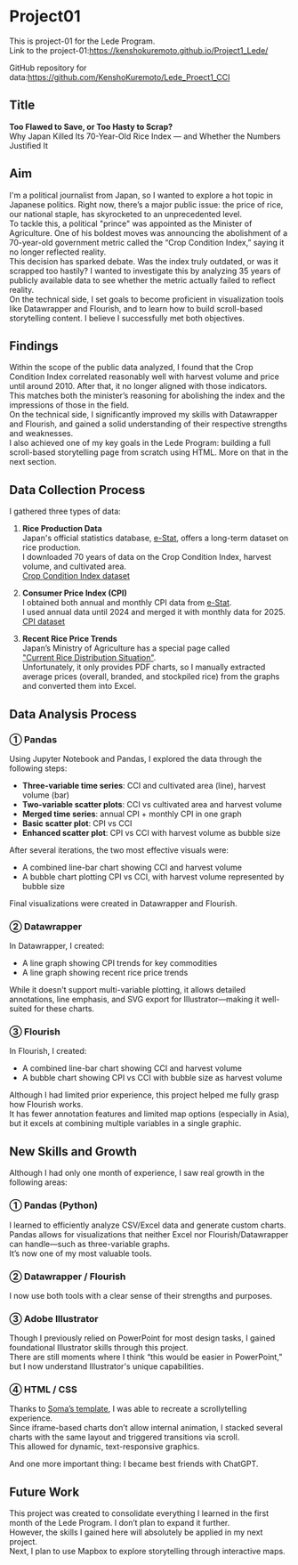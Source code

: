 # Project01
This is project-01 for the Lede Program.  
Link to the project-01:https://kenshokuremoto.github.io/Project1_Lede/

GitHub repository for data:https://github.com/KenshoKuremoto/Lede_Proect1_CCI

## Title
**Too Flawed to Save, or Too Hasty to Scrap?**  
Why Japan Killed Its 70-Year-Old Rice Index — and Whether the Numbers Justified It

## Aim
I'm a political journalist from Japan, so I wanted to explore a hot topic in Japanese politics. Right now, there’s a major public issue: the price of rice, our national staple, has skyrocketed to an unprecedented level.  
To tackle this, a political "prince" was appointed as the Minister of Agriculture. One of his boldest moves was announcing the abolishment of a 70-year-old government metric called the “Crop Condition Index,” saying it no longer reflected reality.  
This decision has sparked debate. Was the index truly outdated, or was it scrapped too hastily? I wanted to investigate this by analyzing 35 years of publicly available data to see whether the metric actually failed to reflect reality.  
On the technical side, I set goals to become proficient in visualization tools like Datawrapper and Flourish, and to learn how to build scroll-based storytelling content. I believe I successfully met both objectives.

## Findings
Within the scope of the public data analyzed, I found that the Crop Condition Index correlated reasonably well with harvest volume and price until around 2010. After that, it no longer aligned with those indicators.  
This matches both the minister’s reasoning for abolishing the index and the impressions of those in the field.  
On the technical side, I significantly improved my skills with Datawrapper and Flourish, and gained a solid understanding of their respective strengths and weaknesses.  
I also achieved one of my key goals in the Lede Program: building a full scroll-based storytelling page from scratch using HTML. More on that in the next section.

## Data Collection Process
I gathered three types of data:

1. **Rice Production Data**  
   Japan's official statistics database, [e-Stat](https://www.e-stat.go.jp/en), offers a long-term dataset on rice production.  
   I downloaded 70 years of data on the Crop Condition Index, harvest volume, and cultivated area.  
   [Crop Condition Index dataset](https://www.e-stat.go.jp/stat-search/files?page=1&layout=datalist&toukei=00500215&tstat=000001013427&cycle=7&year=20240&month=0&tclass1=000001032288&tclass2=000001032753&tclass3=000001226221&tclass4val=0)

2. **Consumer Price Index (CPI)**  
   I obtained both annual and monthly CPI data from [e-Stat](https://www.e-stat.go.jp/en).  
   I used annual data until 2024 and merged it with monthly data for 2025.  
   [CPI dataset](https://www.e-stat.go.jp/stat-search/files?page=1&layout=datalist&toukei=00200573&tstat=000001150147&cycle=1&year=20250&month=12040605&tclass1=000001150149&result_back=1&tclass2val=0)

3. **Recent Rice Price Trends**  
   Japan’s Ministry of Agriculture has a special page called  
   ["Current Rice Distribution Situation"](https://www.maff.go.jp/j/syouan/keikaku/soukatu/r6_kome_ryutu.html#hanbai).  
   Unfortunately, it only provides PDF charts, so I manually extracted average prices (overall, branded, and stockpiled rice) from the graphs and converted them into Excel.

## Data Analysis Process

### ① Pandas
Using Jupyter Notebook and Pandas, I explored the data through the following steps:

- **Three-variable time series**: CCI and cultivated area (line), harvest volume (bar)  
- **Two-variable scatter plots**: CCI vs cultivated area and harvest volume  
- **Merged time series**: annual CPI + monthly CPI in one graph  
- **Basic scatter plot**: CPI vs CCI  
- **Enhanced scatter plot**: CPI vs CCI with harvest volume as bubble size  

After several iterations, the two most effective visuals were:

- A combined line-bar chart showing CCI and harvest volume  
- A bubble chart plotting CPI vs CCI, with harvest volume represented by bubble size  

Final visualizations were created in Datawrapper and Flourish.

### ② Datawrapper
In Datawrapper, I created:

- A line graph showing CPI trends for key commodities  
- A line graph showing recent rice price trends  

While it doesn't support multi-variable plotting, it allows detailed annotations, line emphasis, and SVG export for Illustrator—making it well-suited for these charts.

### ③ Flourish
In Flourish, I created:

- A combined line-bar chart showing CCI and harvest volume  
- A bubble chart showing CPI vs CCI with bubble size as harvest volume  

Although I had limited prior experience, this project helped me fully grasp how Flourish works.  
It has fewer annotation features and limited map options (especially in Asia), but it excels at combining multiple variables in a single graphic.

## New Skills and Growth

Although I had only one month of experience, I saw real growth in the following areas:

### ① Pandas (Python)
I learned to efficiently analyze CSV/Excel data and generate custom charts.  
Pandas allows for visualizations that neither Excel nor Flourish/Datawrapper can handle—such as three-variable graphs.  
It’s now one of my most valuable tools.

### ② Datawrapper / Flourish
I now use both tools with a clear sense of their strengths and purposes.

### ③ Adobe Illustrator
Though I previously relied on PowerPoint for most design tasks, I gained foundational Illustrator skills through this project.  
There are still moments where I think “this would be easier in PowerPoint,” but I now understand Illustrator's unique capabilities.

### ④ HTML / CSS
Thanks to [Soma’s template](https://jsoma.github.io/page-templates/scrolly-images/index.html), I was able to recreate a scrollytelling experience.  
Since iframe-based charts don’t allow internal animation, I stacked several charts with the same layout and triggered transitions via scroll.  
This allowed for dynamic, text-responsive graphics.

And one more important thing: I became best friends with ChatGPT.

## Future Work
This project was created to consolidate everything I learned in the first month of the Lede Program. I don’t plan to expand it further.  
However, the skills I gained here will absolutely be applied in my next project.  
Next, I plan to use Mapbox to explore storytelling through interactive maps.
